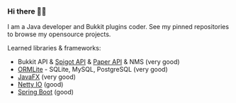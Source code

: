 ### Hi there 👋🏻

I am a Java developer and Bukkit plugins coder.
See my pinned repositories to browse my opensource projects.

Learned libraries & frameworks:
- Bukkit API & [Spigot API](https://hub.spigotmc.org/javadocs/spigot/index.html) & [Paper API](https://papermc.io/javadocs/paper/1.17/index.html) & NMS (very good)
- [ORMLite](https://ormlite.com/) - SQLite, MySQL, PostgreSQL (very good)
- [JavaFX](https://openjfx.io/) (very good)
- [Netty IO](https://netty.io/) (good)
- [Spring Boot](https://spring.io/projects/spring-boot) (good)
